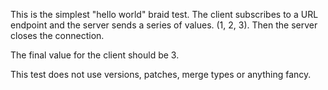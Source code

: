 This is the simplest "hello world" braid test. The client subscribes to a URL endpoint and the server sends a series of values. (1, 2, 3). Then the server closes the connection.

The final value for the client should be 3.

This test does not use versions, patches, merge types or anything fancy.